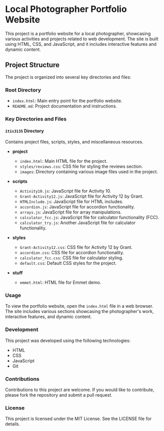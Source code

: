 # Local Photographer Portfolio Website

This project is a portfolio website for a local photographer, showcasing various activities and projects related to web development. The site is built using HTML, CSS, and JavaScript, and it includes interactive features and dynamic content.

## Project Structure

The project is organized into several key directories and files:

### Root Directory
- `index.html`: Main entry point for the portfolio website.
- `README.md`: Project documentation and instructions.

### Key Directories and Files

#### `itis3135` Directory
Contains project files, scripts, styles, and miscellaneous resources.

- **project**
  - `index.html`: Main HTML file for the project.
  - `styles/reviews.css`: CSS file for styling the reviews section.
  - `images`: Directory containing various image files used in the project.

- **scripts**
  - `Activity10.js`: JavaScript file for Activity 10.
  - `Grant-Activity12.js`: JavaScript file for Activity 12 by Grant.
  - `HTMLInclude.js`: JavaScript file for HTML includes.
  - `accordion.js`: JavaScript file for accordion functionality.
  - `arrays.js`: JavaScript file for array manipulations.
  - `calculator_fcc.js`: JavaScript file for calculator functionality (FCC).
  - `calculator_try.js`: Another JavaScript file for calculator functionality.

- **styles**
  - `Grant-Activity12.css`: CSS file for Activity 12 by Grant.
  - `accordion.css`: CSS file for accordion functionality.
  - `calculator_fcc.css`: CSS file for calculator styling.
  - `default.css`: Default CSS styles for the project.

- **stuff**
  - `emmet.html`: HTML file for Emmet demo.

### Usage

To view the portfolio website, open the `index.html` file in a web browser. The site includes various sections showcasing the photographer's work, interactive features, and dynamic content.

### Development

This project was developed using the following technologies:
- HTML
- CSS
- JavaScript
- Git

### Contributions

Contributions to this project are welcome. If you would like to contribute, please fork the repository and submit a pull request.

### License

This project is licensed under the MIT License. See the LICENSE file for details.
